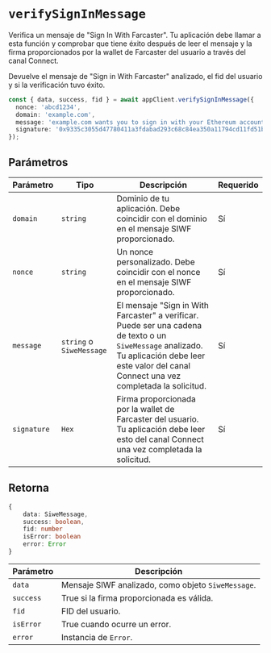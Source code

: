 # `verifySignInMessage`

Verifica un mensaje de "Sign In With Farcaster". Tu aplicación debe llamar a esta función y comprobar que tiene éxito después de leer el mensaje y la firma proporcionados por la wallet de Farcaster del usuario a través del canal Connect.

Devuelve el mensaje de "Sign in With Farcaster" analizado, el fid del usuario y si la verificación tuvo éxito.

```ts
const { data, success, fid } = await appClient.verifySignInMessage({
  nonce: 'abcd1234',
  domain: 'example.com',
  message: 'example.com wants you to sign in with your Ethereum account…',
  signature: '0x9335c3055d47780411a3fdabad293c68c84ea350a11794cd11fd51b…',
});
```

## Parámetros

| Parámetro   | Tipo                     | Descripción                                                                                                                                                                                        | Requerido |
| ----------- | ------------------------ | -------------------------------------------------------------------------------------------------------------------------------------------------------------------------------------------------- | --------- |
| `domain`    | `string`                 | Dominio de tu aplicación. Debe coincidir con el dominio en el mensaje SIWF proporcionado.                                                                                                          | Sí        |
| `nonce`     | `string`                 | Un nonce personalizado. Debe coincidir con el nonce en el mensaje SIWF proporcionado.                                                                                                              | Sí        |
| `message`   | `string` o `SiweMessage` | El mensaje "Sign in With Farcaster" a verificar. Puede ser una cadena de texto o un `SiweMessage` analizado. Tu aplicación debe leer este valor del canal Connect una vez completada la solicitud. | Sí        |
| `signature` | `Hex`                    | Firma proporcionada por la wallet de Farcaster del usuario. Tu aplicación debe leer esto del canal Connect una vez completada la solicitud.                                                        | Sí        |

## Retorna

```ts
{
    data: SiweMessage,
    success: boolean,
    fid: number
    isError: boolean
    error: Error
}
```

| Parámetro | Descripción                                        |
| --------- | -------------------------------------------------- |
| `data`    | Mensaje SIWF analizado, como objeto `SiweMessage`. |
| `success` | True si la firma proporcionada es válida.          |
| `fid`     | FID del usuario.                                   |
| `isError` | True cuando ocurre un error.                       |
| `error`   | Instancia de `Error`.                              |
